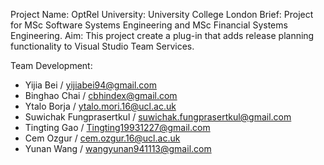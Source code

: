 Project Name: OptRel
University: University College London
Brief: Project for MSc Software Systems Engineering and MSc Financial Systems Engineering.
Aim: This project create a plug-in that adds release planning functionality to Visual Studio Team Services. 

Team Development: 
- Yijia Bei / yijiabei94@gmail.com 
- Binghao Chai / cbhindex@gmail.com 
- Ytalo Borja / ytalo.mori.16@ucl.ac.uk 
- Suwichak Fungprasertkul / suwichak.fungprasertkul@gmail.com 
- Tingting Gao / Tingting19931227@gmail.com 
- Cem Ozgur / cem.ozgur.16@ucl.ac.uk 
- Yunan Wang / wangyunan941113@gmail.com
